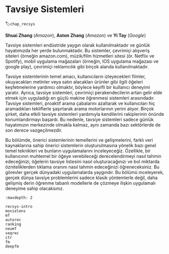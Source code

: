 # Tavsiye Sistemleri
:label:`chap_recsys`

**Shuai Zhang** (*Amazon*), **Aston Zhang** (*Amazon*) ve **Yi Tay** (*Google*)

Tavsiye sistemleri endüstride yaygın olarak kullanılmaktadır ve günlük hayatımızda her yerde bulunmaktadır. Bu sistemler, çevrimiçi alışveriş siteleri (örneğin amazon.com), müzik/film hizmetleri sitesi (ör. Netflix ve Spotify), mobil uygulama mağazaları (örneğin, IOS uygulama mağazası ve google play), çevrimiçi reklamcılık gibi birçok alanda kullanılmaktadır.  

Tavsiye sistemlerinin temel amacı, kullanıcıların izleyecekleri filmler, okuyacakları metinler veya satın alacakları ürünler gibi ilgili öğeleri keşfetmelerine yardımcı olmaktır, böylece keyifli bir kullanıcı deneyimi yaratır. Ayrıca, tavsiye sistemleri, çevrimiçi perakendecilerin artan gelir elde etmek için uyguladığı en güçlü makine öğrenmesi sistemleri arasındadır. Tavsiye sistemleri, proaktif arama çabalarını azaltarak ve kullanıcıları hiç aramadıkları tekliflerle şaşırtarak arama motorlarının yerini alıyor. Birçok şirket, daha etkili tavsiye sistemleri yardımıyla kendilerini rakiplerinin önünde konumlandırmayı başardı. Bu nedenle, tavsiye sistemleri sadece günlük hayatımızın merkezinde olmakla kalmaz, aynı zamanda bazı sektörlerde de son derece vazgeçilmezdir. 

Bu bölümde, önerici sistemlerinin temellerini ve gelişmelerini, farklı veri kaynaklarına sahip önerici sistemlerin oluşturulmasına yönelik bazı genel temel teknikleri ve bunların uygulamalarını inceleyeceğiz. Özellikle, bir kullanıcının muhtemel bir öğeye verebileceği derecelendirmeyi nasıl tahmin edeceğinizi, öğelerin tavsiye listesini nasıl oluşturacağınızı ve bol miktarda özniteliklerden tıklama oranını nasıl tahmin edeceğinizi öğreneceksiniz. Bu görevler gerçek dünyadaki uygulamalarda yaygındır. Bu bölümü inceleyerek, gerçek dünya tavsiye problemlerini sadece klasik yöntemlerle değil, daha gelişmiş derin öğrenme tabanlı modellerle de çözmeye ilişkin uygulamalı deneyime sahip olacaksınız.

```toc
:maxdepth: 2

recsys-intro
movielens
mf
autorec
ranking
neumf
seqrec
ctr
fm
deepfm
```
